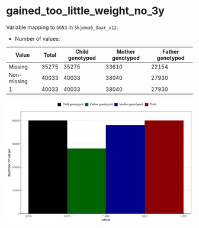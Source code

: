 # gained_too_little_weight_no_3y
Variable mapping to `GG53` in `Skjema6_3aar_v12`.
- Number of values:

| Value | Total | Child genotyped | Mother genotyped | Father genotyped |
| ----- | ----- | --------------- | ---------------- | ---------------- |
| Missing | 35275 | 35275 | 33610 | 22154 |
| Non-missing | 40033 | 40033 | 38040 | 27930 |
| 1 | 40033 | 40033 | 38040 | 27930 |



![](gained_too_little_weight_no_3y_n.png)




